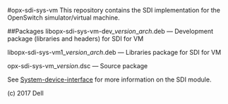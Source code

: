 #opx-sdi-sys-vm
This repository contains the SDI implementation for the OpenSwitch simulator/virtual machine.  
  
##Packages
libopx-sdi-sys-vm-dev\_*version*\_*arch*.deb — Development package (libraries and headers) for SDI for VM  

libopx-sdi-sys-vm1\_*version*\_*arch*.deb — Libraries package for SDI for VM

opx-sdi-sys-vm\_*version*.dsc — Source package  
  
See [System-device-interface](https://github.com/open-switch/opx-docs/wiki/System-device-interface) for more information on the SDI module.  
  
(c) 2017 Dell
